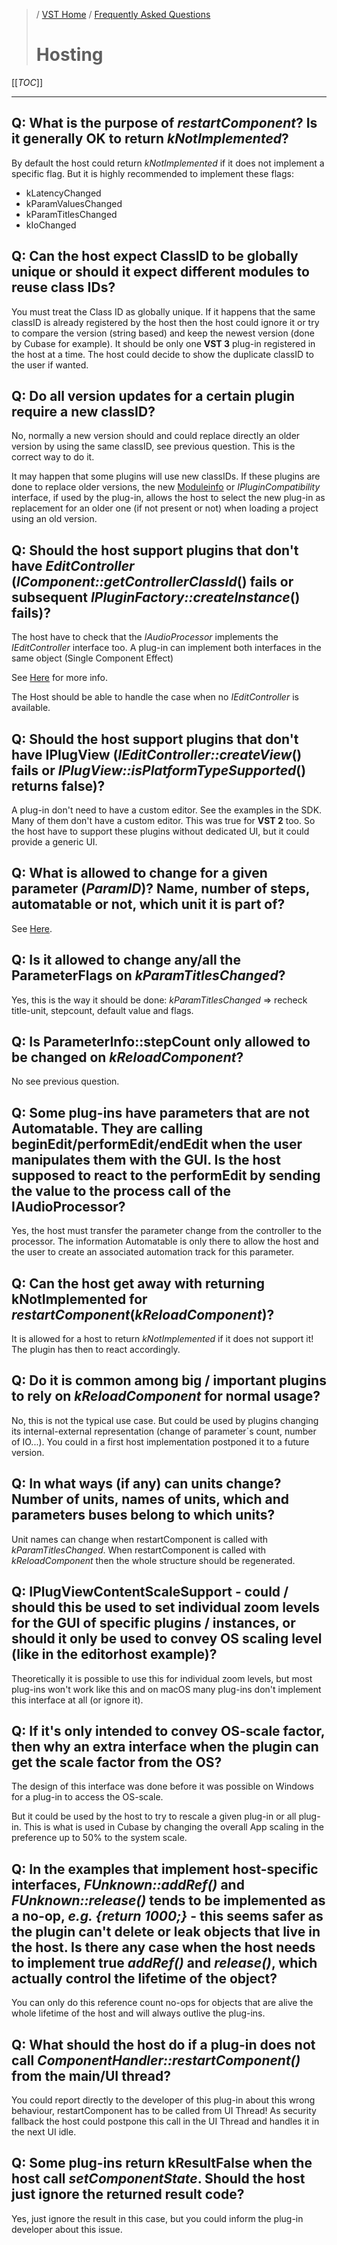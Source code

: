 >/ [VST Home](../) / [Frequently Asked Questions](Index.md)
>
># Hosting

[[_TOC_]]

---

## Q: What is the purpose of *restartComponent*? Is it generally OK to return *kNotImplemented*?

By default the host could return *kNotImplemented* if it does not implement a specific flag. But it is highly recommended to implement these flags:

- kLatencyChanged
- kParamValuesChanged
- kParamTitlesChanged
- kIoChanged

## Q: Can the host expect ClassID to be globally unique or should it expect different modules to reuse class IDs?

You must treat the Class ID as globally unique.
If it happens that the same classID is already registered by the host then the host could ignore it or try to compare the version (string based) and keep the newest version (done by Cubase for example). It should be only one **VST 3** plug-in registered in the host at a time. The host could decide to show the duplicate classID to the user if wanted.

## Q: Do all version updates for a certain plugin require a new classID?

No, normally a new version should and could replace directly an older version by using the same classID, see previous question. This is the correct way to do it.

It may happen that some plugins will use new classIDs. If these plugins are done to replace older versions, the new [Moduleinfo](../Technical+Documentation/VST+Module+Architecture/ModuleInfo-JSON.md) or *IPluginCompatibility* interface, if used by the plug-in, allows the host to select the new plug-in as replacement for an older one (if not present or not) when loading a project using an old version.

## Q: Should the host support plugins that don't have *EditController* (*IComponent::getControllerClassId*() fails or subsequent *IPluginFactory::createInstance*() fails)?

The host have to check that the *IAudioProcessor* implements the *IEditController* interface too. A plug-in can implement both interfaces in the same object (Single Component Effect)

See [Here](../Technical+Documentation/API+Documentation/Index.md#creation-and-initialization-from-host-point-of-view) for more info.

The Host should be able to handle the case when no *IEditController* is available.

## Q: Should the host support plugins that don't have IPlugView (*IEditController::createView*() fails or *IPlugView::isPlatformTypeSupported*() returns false)?

A plug-in don't need to have a custom editor. See the examples in the SDK. Many of them don't have a custom editor. This was true for **VST 2** too. So the host have to support these plugins without dedicated UI, but it could provide a generic UI.

## Q: What is allowed to change for a given parameter (*ParamID*)? Name, number of steps, automatable or not, which unit it is part of?

See [Here](../Technical+Documentation/Parameters+Automation/Index.md#parameter-titles-default-values-or-flags-have-changed).

## Q: Is it allowed to change any/all the ParameterFlags on *kParamTitlesChanged*?

Yes, this is the way it should be done: *kParamTitlesChanged* => recheck title-unit, stepcount, default value and flags.

## Q: Is ParameterInfo::stepCount only allowed to be changed on *kReloadComponent*?

No see previous question.

## Q: Some plug-ins have parameters that are not Automatable. They are calling beginEdit/performEdit/endEdit when the user manipulates them with the GUI. Is the host supposed to react to the performEdit by sending the value to the process call of the IAudioProcessor?

Yes, the host must transfer the parameter change from the controller to the processor.
The information Automatable is only there to allow the host and the user to create an associated automation track for this parameter.

## Q: Can the host get away with returning kNotImplemented for *restartComponent*(*kReloadComponent*)?

It is allowed for a host to return *kNotImplemented* if it does not support it! The plugin has then to react accordingly.

## Q: Do it is common among big / important plugins to rely on *kReloadComponent* for normal usage?

No, this is not the typical use case. But could be used by plugins changing its internal-external representation (change of parameter´s count, number of IO...). You could in a first host implementation postponed it to a future version.

## Q: In what ways (if any) can units change? Number of units, names of units, which and parameters buses belong to which units?

Unit names can change when restartComponent is called with *kParamTitlesChanged*.
When restartComponent is called with *kReloadComponent* then the whole structure should be regenerated.

## Q: IPlugViewContentScaleSupport - could / should this be used to set individual zoom levels for the GUI of specific plugins / instances, or should it only be used to convey OS scaling level (like in the editorhost example)?

Theoretically it is possible to use this for individual zoom levels, but most plug-ins won't work like this and on macOS many plug-ins don't implement this interface at all (or ignore it).

## Q: If it's only intended to convey OS-scale factor, then why an extra interface when the plugin can get the scale factor from the OS?

The design of this interface was done before it was possible on Windows for a plug-in to access the OS-scale.

But it could be used by the host to try to rescale a given plug-in or all plug-in. This is what is used in Cubase by changing the overall App scaling in the preference up to 50% to the system scale.

## Q: In the examples that implement host-specific interfaces, _FUnknown::addRef()_ and _FUnknown::release()_ tends to be implemented as a no-op, _e.g. {return 1000;}_ - this seems safer as the plugin can't delete or leak objects that live in the host. Is there any case when the host needs to implement true _addRef()_ and _release()_, which actually control the lifetime of the object?

You can only do this reference count no-ops for objects that are alive the whole lifetime of the host and will always outlive the plug-ins.

## Q: What should the host do if a plug-in does not call _ComponentHandler::restartComponent()_ from the main/UI thread?

You could report directly to the developer of this plug-in about this wrong behaviour, restartComponent has to be called from UI Thread! As security fallback the host could postpone this call in the UI Thread and handles it in the next UI idle.

## Q: Some plug-ins return kResultFalse when the host call *setComponentState*. Should the host just ignore the returned result code?

Yes, just ignore the result in this case, but you could inform the plug-in developer about this issue.
